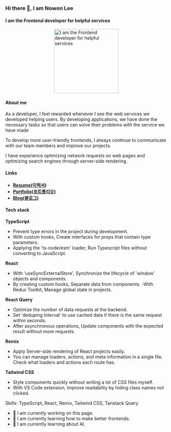 ### Hi there 👋, I am Nowon Lee
#### I am the Frontend developer for helpful services

<div style="display:flex;width:100%;justify-content:center;margin-top:12px;margin-bottom:12px">
<img src="https://nwlee.com/nwlee.png" height="200px" alt="I am the Frontend developer for helpful services" /></div>

#### About me

As a developer, I feel rewarded whenever I see the web services we developed helping users. By developing applications, we have done the necessary tasks so that users can solve their problems with the service we have made

To develop more user-friendly frontends, I always continue to communicate with our team members and improve our projects.

I have experience optimizing network requests on web pages and optimizing search engines through server-side rendering.

#### Links

- [**Resume(이력서)**](https://www.rallit.com/resumes/116528@leenowon97/%EC%9D%B4%EB%85%B8%EC%9B%90?theme=ORANGE_TAG)
- [**Portfolio(포트폴리오)**](https://nwlee.notion.site/1360d744a59841c79e34f0a11c6f07f5)
- [**Blog(블로그)**](https://blog.nwlee.com/)

#### Tech stack

**TypeScript**
- Prevent type errors in the project during development.
- With custom hooks, Create interfaces for props that contain type parameters.
- Applying the 'ts-node/esm' loader, Run Typescript files without converting to JavaScript.

**React**
- With 'useSyncExternalStore', Synchronize the lifecycle of  'window' objects and components.
- By creating custom hooks, Separate data from components.
-With Redux Toolkit, Manage global state in projects.

**React Query**
- Optimize the number of data requests at the backend.
- Set 'deduping Interval' to use cached data if there is the same request within seconds.
- After asynchronous operations, Update components with the expected result without more requests.

**Remix**
- Apply Server-side rendering of React projects easily.
- You can manage loaders, actions, and meta information in a single file. Check what loaders and actions each route has.

**Tailwind CSS**
- Style components quickly without writing a lot of CSS files myself.
- With VS Code extension, Improve readability by hiding class names not clicked.

Skills: TypeScript, React, Remix, Tailwind CSS, Tanstack Query

- 🔭 I am currently working on this page. 
- 🌱 I am currently learning how to make better frontends.
- 🛫 I am currently learning about AI.
